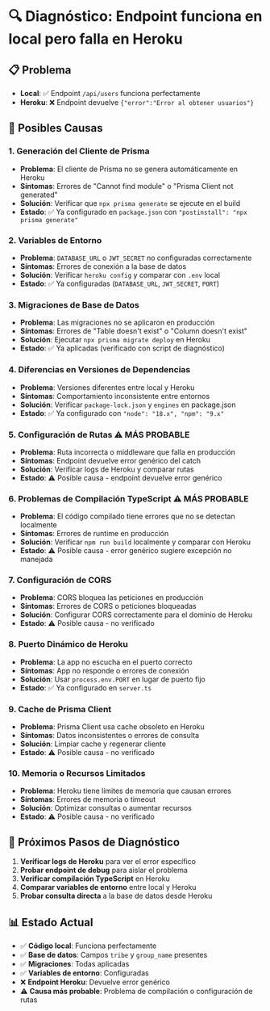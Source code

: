 # 🔍 Diagnóstico: Endpoint funciona en local pero falla en Heroku

## 📋 Problema
- **Local**: ✅ Endpoint `/api/users` funciona perfectamente
- **Heroku**: ❌ Endpoint devuelve `{"error":"Error al obtener usuarios"}`

## 🎯 Posibles Causas

### 1. **Generación del Cliente de Prisma**
- **Problema**: El cliente de Prisma no se genera automáticamente en Heroku
- **Síntomas**: Errores de "Cannot find module" o "Prisma Client not generated"
- **Solución**: Verificar que `npx prisma generate` se ejecute en el build
- **Estado**: ✅ Ya configurado en `package.json` con `"postinstall": "npx prisma generate"`

### 2. **Variables de Entorno**
- **Problema**: `DATABASE_URL` o `JWT_SECRET` no configuradas correctamente
- **Síntomas**: Errores de conexión a la base de datos
- **Solución**: Verificar `heroku config` y comparar con `.env` local
- **Estado**: ✅ Ya configuradas (`DATABASE_URL`, `JWT_SECRET`, `PORT`)

### 3. **Migraciones de Base de Datos**
- **Problema**: Las migraciones no se aplicaron en producción
- **Síntomas**: Errores de "Table doesn't exist" o "Column doesn't exist"
- **Solución**: Ejecutar `npx prisma migrate deploy` en Heroku
- **Estado**: ✅ Ya aplicadas (verificado con script de diagnóstico)

### 4. **Diferencias en Versiones de Dependencias**
- **Problema**: Versiones diferentes entre local y Heroku
- **Síntomas**: Comportamiento inconsistente entre entornos
- **Solución**: Verificar `package-lock.json` y `engines` en package.json
- **Estado**: ✅ Ya configurado con `"node": "18.x", "npm": "9.x"`

### 5. **Configuración de Rutas** ⚠️ **MÁS PROBABLE**
- **Problema**: Ruta incorrecta o middleware que falla en producción
- **Síntomas**: Endpoint devuelve error genérico del catch
- **Solución**: Verificar logs de Heroku y comparar rutas
- **Estado**: ⚠️ Posible causa - endpoint devuelve error genérico

### 6. **Problemas de Compilación TypeScript** ⚠️ **MÁS PROBABLE**
- **Problema**: El código compilado tiene errores que no se detectan localmente
- **Síntomas**: Errores de runtime en producción
- **Solución**: Verificar `npm run build` localmente y comparar con Heroku
- **Estado**: ⚠️ Posible causa - error genérico sugiere excepción no manejada

### 7. **Configuración de CORS**
- **Problema**: CORS bloquea las peticiones en producción
- **Síntomas**: Errores de CORS o peticiones bloqueadas
- **Solución**: Configurar CORS correctamente para el dominio de Heroku
- **Estado**: ⚠️ Posible causa - no verificado

### 8. **Puerto Dinámico de Heroku**
- **Problema**: La app no escucha en el puerto correcto
- **Síntomas**: App no responde o errores de conexión
- **Solución**: Usar `process.env.PORT` en lugar de puerto fijo
- **Estado**: ✅ Ya configurado en `server.ts`

### 9. **Cache de Prisma Client**
- **Problema**: Prisma Client usa cache obsoleto en Heroku
- **Síntomas**: Datos inconsistentes o errores de consulta
- **Solución**: Limpiar cache y regenerar cliente
- **Estado**: ⚠️ Posible causa - no verificado

### 10. **Memoria o Recursos Limitados**
- **Problema**: Heroku tiene límites de memoria que causan errores
- **Síntomas**: Errores de memoria o timeout
- **Solución**: Optimizar consultas o aumentar recursos
- **Estado**: ⚠️ Posible causa - no verificado

## 🔧 Próximos Pasos de Diagnóstico

1. **Verificar logs de Heroku** para ver el error específico
2. **Probar endpoint de debug** para aislar el problema
3. **Verificar compilación TypeScript** en Heroku
4. **Comparar variables de entorno** entre local y Heroku
5. **Probar consulta directa** a la base de datos desde Heroku

## 📊 Estado Actual
- ✅ **Código local**: Funciona perfectamente
- ✅ **Base de datos**: Campos `tribe` y `group_name` presentes
- ✅ **Migraciones**: Todas aplicadas
- ✅ **Variables de entorno**: Configuradas
- ❌ **Endpoint Heroku**: Devuelve error genérico
- ⚠️ **Causa más probable**: Problema de compilación o configuración de rutas
